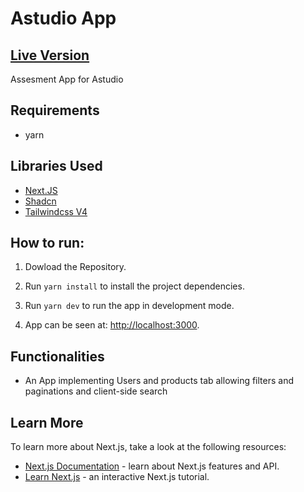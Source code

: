 # Astudio App

## [Live Version]()

Assesment App for Astudio

## Requirements

- yarn

## Libraries Used

- [Next.JS](https://nextjs.org/)
- [Shadcn](https://ui.shadcn.com/)
- [Tailwindcss V4](https://tailwindcss.com/)

## How to run:

1. Dowload the Repository.

2. Run `yarn install` to install the project dependencies.

3. Run `yarn dev` to run the app in development mode.

4. App can be seen at: [http://localhost:3000](http://localhost:3000).

## Functionalities

- An App implementing Users and products tab allowing filters and paginations and client-side search

## Learn More

To learn more about Next.js, take a look at the following resources:

- [Next.js Documentation](https://nextjs.org/docs) - learn about Next.js features and API.
- [Learn Next.js](https://nextjs.org/learn) - an interactive Next.js tutorial.
